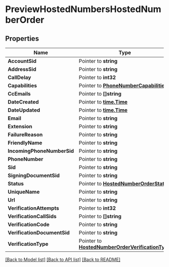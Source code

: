 # PreviewHostedNumbersHostedNumberOrder

## Properties
Name | Type | Notes
------------ | ------------- | -------------
**AccountSid** | Pointer to **string** | [optional] 
**AddressSid** | Pointer to **string** | [optional] 
**CallDelay** | Pointer to **int32** | [optional] 
**Capabilities** | Pointer to [**PhoneNumberCapabilities**](phone_number_capabilities.md) | [optional] 
**CcEmails** | Pointer to **[]string** | [optional] 
**DateCreated** | Pointer to [**time.Time**](time.Time.md) | [optional] 
**DateUpdated** | Pointer to [**time.Time**](time.Time.md) | [optional] 
**Email** | Pointer to **string** | [optional] 
**Extension** | Pointer to **string** | [optional] 
**FailureReason** | Pointer to **string** | [optional] 
**FriendlyName** | Pointer to **string** | [optional] 
**IncomingPhoneNumberSid** | Pointer to **string** | [optional] 
**PhoneNumber** | Pointer to **string** | [optional] 
**Sid** | Pointer to **string** | [optional] 
**SigningDocumentSid** | Pointer to **string** | [optional] 
**Status** | Pointer to [**HostedNumberOrderStatus**](hosted_number_order_status.md) | [optional] 
**UniqueName** | Pointer to **string** | [optional] 
**Url** | Pointer to **string** | [optional] 
**VerificationAttempts** | Pointer to **int32** | [optional] 
**VerificationCallSids** | Pointer to **[]string** | [optional] 
**VerificationCode** | Pointer to **string** | [optional] 
**VerificationDocumentSid** | Pointer to **string** | [optional] 
**VerificationType** | Pointer to [**HostedNumberOrderVerificationType**](hosted_number_order_verification_type.md) | [optional] 

[[Back to Model list]](../README.md#documentation-for-models) [[Back to API list]](../README.md#documentation-for-api-endpoints) [[Back to README]](../README.md)


